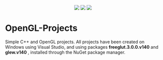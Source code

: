 <div id="top">
  
<div align="center">
  <img src="https://img.shields.io/badge/free_glut-3.0.0.v140-blue"/>
  <img src="https://img.shields.io/badge/glew-v140-orange"/>
  <img src="https://img.shields.io/badge/VisualStudio-C++-purple"/>
</div>
</div>

# OpenGL-Projects
Simple C++ and OpenGL projects. All projects have been created on Windows using Visual Studio, and using packages **freeglut.3.0.0.v140** and **glew.v140** , installed through the NuGet package manager.
